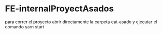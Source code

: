 # FE-internalProyectAsados

para correr el proyecto abrir directamente la carpeta eat-asado y ejecutar el comando yarn start
